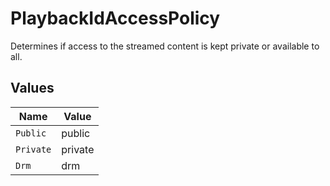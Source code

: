 # PlaybackIdAccessPolicy

Determines if access to the streamed content is kept private or available to all.


## Values

| Name      | Value     |
| --------- | --------- |
| `Public`  | public    |
| `Private` | private   |
| `Drm`     | drm       |